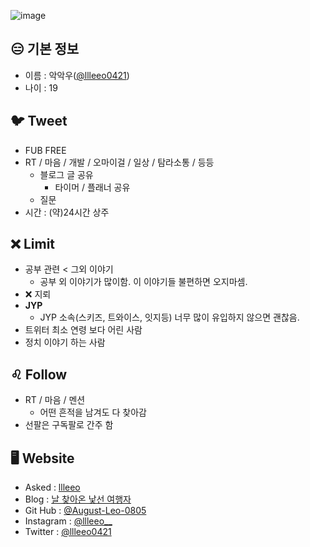 ![image](https://user-images.githubusercontent.com/101883868/163679161-b16a59be-3454-43f6-af78-0d775902d81c.png)
## 😑 기본 정보
- 이름 : 악악우([@llleeo0421](https://github.com/llleeo0421))
- 나이 : 19

## 🐦 Tweet
- FUB FREE
- RT / 마음 / 개발 / 오마이걸 / 일상 / 탐라소통 / 등등
  - 블로그 글 공유
    - 타이머 / 플래너 공유
  - 질문
- 시간 : (약)24시간 상주

## ❌ Limit
- 공부 관련 < 그외 이야기
  - 공부 외 이야기가 많이함. 이 이야기들 불편하면 오지마셈.
- ❌ 지뢰
- **JYP**
  - JYP 소속(스키즈, 트와이스, 잇지등) 너무 많이 유입하지 않으면 괜찮음.
- 트위터 최소 연령 보다 어린 사람
- 정치 이야기 하는 사람

## ♌ Follow
- RT / 마음 / 멘션
  - 어떤 흔적을 남겨도 다 찾아감
- 선팔은 구독팔로 간주 함

## 🖥️ Website
- Asked : [llleeo](https://asked.kr/llleeo)
- Blog : [날 찾아온 낯선 여행자](https://llleeo0421.tistory.com)
- Git Hub : [@August-Leo-0805](https://github.com/August-Leo-0805)
- Instagram : [@llleeo__](https://instagram.com/llleeo__)
- Twitter : [@llleeo0421](https://twitter.com/llleeo0421)
